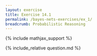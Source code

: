 ```yaml
---
layout: exercise
title: Exercise 14.1
permalink: /bayes-nets-exercises/ex_1/
breadcrumb: Probabilistic Reasoning
---
```


{% include mathjax_support %}

<div><i class="arrow-up loader" data-chapter="bayes-nets-exercises" data-exercise="ex_1" data-rating="0"></i></div>
{% include_relative question.md %}
